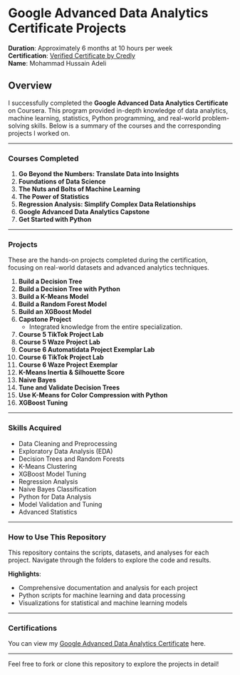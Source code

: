 # Google Advanced Data Analytics Certificate Projects

**Duration**: Approximately 6 months at 10 hours per week  
**Certification**: [Verified Certificate by Credly](https://www.credly.com/badges/31f4de42-0dce-4df0-aaf5-b62aaff01ebe/public_url)  
**Name**: Mohammad Hussain Adeli  

## Overview

I successfully completed the **Google Advanced Data Analytics Certificate** on Coursera. This program provided in-depth knowledge of data analytics, machine learning, statistics, Python programming, and real-world problem-solving skills. Below is a summary of the courses and the corresponding projects I worked on.

---

### **Courses Completed**

1. **Go Beyond the Numbers: Translate Data into Insights**
2. **Foundations of Data Science**
3. **The Nuts and Bolts of Machine Learning**
4. **The Power of Statistics**
5. **Regression Analysis: Simplify Complex Data Relationships**
6. **Google Advanced Data Analytics Capstone**
7. **Get Started with Python**

---

### **Projects**

These are the hands-on projects completed during the certification, focusing on real-world datasets and advanced analytics techniques.

1. **Build a Decision Tree**
2. **Build a Decision Tree with Python**
3. **Build a K-Means Model**
4. **Build a Random Forest Model**
5. **Build an XGBoost Model**
6. **Capstone Project**
   - Integrated knowledge from the entire specialization.
7. **Course 5 TikTok Project Lab**
8. **Course 5 Waze Project Lab**
9. **Course 6 Automatidata Project Exemplar Lab**
10. **Course 6 TikTok Project Lab**
11. **Course 6 Waze Project Exemplar**
12. **K-Means Inertia & Silhouette Score**
13. **Naive Bayes**
14. **Tune and Validate Decision Trees**
15. **Use K-Means for Color Compression with Python**
16. **XGBoost Tuning**

---

### **Skills Acquired**

- Data Cleaning and Preprocessing
- Exploratory Data Analysis (EDA)
- Decision Trees and Random Forests
- K-Means Clustering
- XGBoost Model Tuning
- Regression Analysis
- Naive Bayes Classification
- Python for Data Analysis
- Model Validation and Tuning
- Advanced Statistics

---

### **How to Use This Repository**

This repository contains the scripts, datasets, and analyses for each project. Navigate through the folders to explore the code and results.

**Highlights**:  
- Comprehensive documentation and analysis for each project  
- Python scripts for machine learning and data processing  
- Visualizations for statistical and machine learning models  

---

### **Certifications**

You can view my [Google Advanced Data Analytics Certificate](#) here.

---

Feel free to fork or clone this repository to explore the projects in detail!
